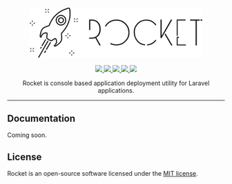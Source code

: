 <!-- readme.md -->

<p align="center">
    <img src="https://raw.githubusercontent.com/directorytree/rocket/master/images/logo.png" width="400">
</p>

<p align="center">
    <a href="https://travis-ci.com/DirectoryTree/Rocket">
        <img src="https://img.shields.io/travis/DirectoryTree/Rocket.svg?style=flat-square"/>
    </a>
    <a href="https://scrutinizer-ci.com/g/DirectoryTree/Rocket/?branch=master">
        <img src="https://img.shields.io/scrutinizer/g/DirectoryTree/Rocket/master.svg?style=flat-square"/>
    </a>
    <a href="https://packagist.org/packages/DirectoryTree/Rocket">
        <img src="https://img.shields.io/packagist/dt/DirectoryTree/Rocket.svg?style=flat-square"/>
    </a>
    <a href="https://packagist.org/packages/DirectoryTree/Rocket">
        <img src="https://img.shields.io/packagist/v/DirectoryTree/Rocket.svg?style=flat-square"/>
    </a>
    <a href="https://packagist.org/packages/DirectoryTree/Rocket">
        <img src="https://img.shields.io/github/license/DirectoryTree/Rocket.svg?style=flat-square"/>
    </a>
</p>

<p align="center">
    Rocket is console based application deployment utility for Laravel applications.
</p>

------

## Documentation

Coming soon.

## License

Rocket is an open-source software licensed under the [MIT license](https://github.com/DirectoryTree/Rocket/blob/master/LICENSE.md).
